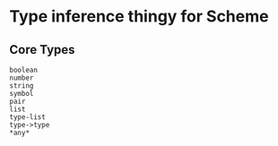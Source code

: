 Type inference thingy for Scheme
================================

Core Types
----------
```
boolean
number
string
symbol
pair
list
type-list
type->type
*any*
```

